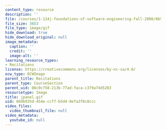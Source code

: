 ```yaml
---
content_type: resource
description: ''
file: /courses/1-124j-foundations-of-software-engineering-fall-2000/869b935d454eccf7b5d40efa3f0c0ccc_jpanel.gif
file_size: 3653
file_type: image/gif
hide_download: true
hide_download_original: null
image_metadata:
  caption: ''
  credit: ''
  image-alt: ''
learning_resource_types:
- Recitations
license: https://creativecommons.org/licenses/by-nc-sa/4.0/
ocw_type: OCWImage
parent_title: Recitations
parent_type: CourseSection
parent_uid: 08c0c758-213b-77ad-faca-c379a74d5283
resourcetype: Image
title: jpanel.gif
uid: 869b935d-454e-ccf7-b5d4-0efa3f0c0ccc
video_files:
  video_thumbnail_file: null
video_metadata:
  youtube_id: null
---
```

